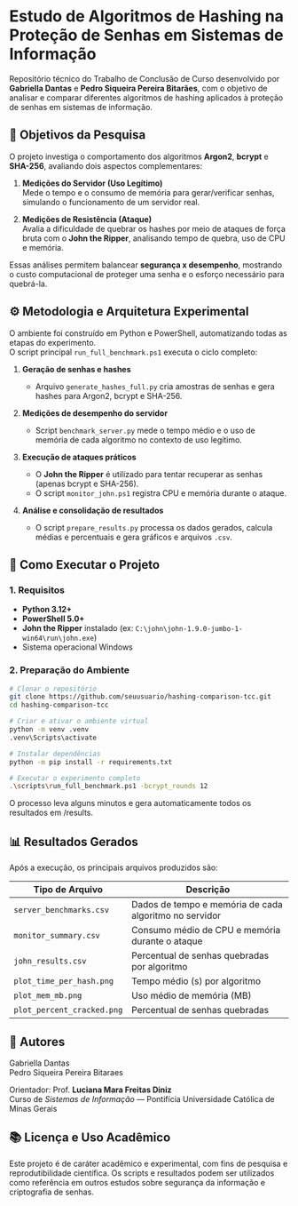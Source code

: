 # Estudo de Algoritmos de Hashing na Proteção de Senhas em Sistemas de Informação

Repositório técnico do Trabalho de Conclusão de Curso desenvolvido por **Gabriella Dantas** e **Pedro Siqueira Pereira Bitarães**, com o objetivo de analisar e comparar diferentes algoritmos de hashing aplicados à proteção de senhas em sistemas de informação.

## 🎯 Objetivos da Pesquisa

O projeto investiga o comportamento dos algoritmos **Argon2**, **bcrypt** e **SHA-256**, avaliando dois aspectos complementares:

1. **Medições do Servidor (Uso Legítimo)**  
   Mede o tempo e o consumo de memória para gerar/verificar senhas, simulando o funcionamento de um servidor real.

2. **Medições de Resistência (Ataque)**  
   Avalia a dificuldade de quebrar os hashes por meio de ataques de força bruta com o **John the Ripper**, analisando tempo de quebra, uso de CPU e memória.

Essas análises permitem balancear **segurança x desempenho**, mostrando o custo computacional de proteger uma senha e o esforço necessário para quebrá-la.

## ⚙️ Metodologia e Arquitetura Experimental

O ambiente foi construído em Python e PowerShell, automatizando todas as etapas do experimento.  
O script principal `run_full_benchmark.ps1` executa o ciclo completo:

1. **Geração de senhas e hashes**  
   - Arquivo `generate_hashes_full.py` cria amostras de senhas e gera hashes para Argon2, bcrypt e SHA-256.

2. **Medições de desempenho do servidor**  
   - Script `benchmark_server.py` mede o tempo médio e o uso de memória de cada algoritmo no contexto de uso legítimo.

3. **Execução de ataques práticos**  
   - O **John the Ripper** é utilizado para tentar recuperar as senhas (apenas bcrypt e SHA-256).
   - O script `monitor_john.ps1` registra CPU e memória durante o ataque.

4. **Análise e consolidação de resultados**  
   - O script `prepare_results.py` processa os dados gerados, calcula médias e percentuais e gera gráficos e arquivos `.csv`.

## 🧪 Como Executar o Projeto

### 1. Requisitos

- **Python 3.12+**
- **PowerShell 5.0+**
- **John the Ripper** instalado (ex: `C:\john\john-1.9.0-jumbo-1-win64\run\john.exe`)
- Sistema operacional Windows

### 2. Preparação do Ambiente

```bash
# Clonar o repositório
git clone https://github.com/seuusuario/hashing-comparison-tcc.git
cd hashing-comparison-tcc

# Criar e ativar o ambiente virtual
python -m venv .venv
.venv\Scripts\activate

# Instalar dependências
python -m pip install -r requirements.txt

# Executar o experimento completo
.\scripts\run_full_benchmark.ps1 -bcrypt_rounds 12
```

O processo leva alguns minutos e gera automaticamente todos os resultados em /results.

## 📊 Resultados Gerados

Após a execução, os principais arquivos produzidos são:

| Tipo de Arquivo            | Descrição                                              |
| -------------------------- | ------------------------------------------------------ |
| `server_benchmarks.csv`    | Dados de tempo e memória de cada algoritmo no servidor |
| `monitor_summary.csv`      | Consumo médio de CPU e memória durante o ataque        |
| `john_results.csv`         | Percentual de senhas quebradas por algoritmo           |
| `plot_time_per_hash.png`   | Tempo médio (s) por algoritmo                          |
| `plot_mem_mb.png`          | Uso médio de memória (MB)                              |
| `plot_percent_cracked.png` | Percentual de senhas quebradas                         |

## 👥 Autores

Gabriella Dantas  
Pedro Siqueira Pereira Bitaraes

Orientador: Prof. **Luciana Mara Freitas Diniz**  
Curso de *Sistemas de Informação* — Pontifícia Universidade Católica de Minas Gerais

## 📚 Licença e Uso Acadêmico

Este projeto é de caráter acadêmico e experimental, com fins de pesquisa e reprodutibilidade científica.
Os scripts e resultados podem ser utilizados como referência em outros estudos sobre segurança da informação e criptografia de senhas.
